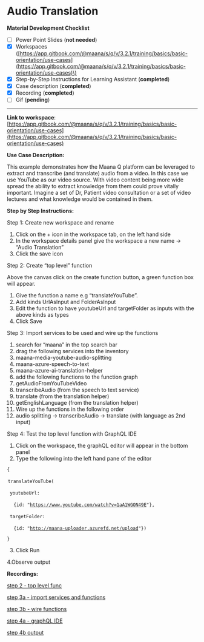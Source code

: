 # Audio Translation

**Material Development Checklist**

* [ ] Power Point Slides \(**not needed**\)
* [x] Workspaces \([https://app.gitbook.com/@maana/s/q/v/3.2.1/training/basics/basic-orientation/use-cases](https://app.gitbook.com/@maana/s/q/v/3.2.1/training/basics/basic-orientation/use-cases)\)
* [x] Step-by-Step Instructions for Learning Assistant \(**completed**\)
* [x] Case description \(**completed**\)
* [x] Recording \(**completed**\)
* [ ] Gif \(**pending**\)

---------------------------------------------------------------------------------------------------------------

**Link to workspace**: [https://app.gitbook.com/@maana/s/q/v/3.2.1/training/basics/basic-orientation/use-cases](https://app.gitbook.com/@maana/s/q/v/3.2.1/training/basics/basic-orientation/use-cases)



**Use Case Description:**  

This example demonstrates how the Maana Q platform can be leveraged to extract and transcribe \(and translate\) audio from a video.  In this case we use YouTube as our video source.   With video content being more wide spread the ability to extract knowledge from them could prove vitally important.  Imagine a set of Dr, Patient video consultation or a set of video lectures and what knowledge would be contained in them. 

**Step by Step Instructions:** 

Step 1: Create new workspace and rename 

1. Click on the + icon in the workspace tab, on the left hand side 
2. In the workspace details panel give the workspace a new name -&gt; “Audio Translation” 
3. Click the save icon  

Step 2: Create “top level” function 

Above the canvas click on the create function button, a green function box will appear.  

1. Give the function a name e.g “translateYouTube”.  
2. Add kinds UrlAsInput and FolderAsInput 
3. Edit the function to have youtubeUrl and targetFolder as inputs with the above kinds as types 
4. Click Save

Step 3: Import services to be used and wire up the functions 

1. search for “maana” in the top search bar 
2. drag the following services into the inventory 
3. maana-media-youtube-audio-splitting 
4. maana-azure-speech-to-text 
5. maana-azure-ai-translation-helper 
6. add the following functions to the function graph 
7. getAudioFromYouTubeVideo 
8. transcribeAudio \(from the speech to text service\) 
9. translate \(from the translation helper\) 
10. getEnglishLanguage \(from the translation helper\) 
11. Wire up the functions in the following order 
12. audio splitting -&gt; transcribeAudio -&gt; translate \(with language as 2nd input\) 

Step 4: Test the top level function with GraphQL IDE 

1. Click on the workspace, the graphQL editor will appear in the bottom panel 
2. Type the following into the left hand pane of the editor 

`{` 

 `translateYouTube(` 

   `youtubeUrl:` 

       `{id: "`[`https://www.youtube.com/watch?v=1aA1WGON49E`](https://www.youtube.com/watch?v=1aA1WGON49E)`"},` 

   `targetFolder:` 

       `{id: "`[`http://maana-uploader.azurefd.net/upload`](http://maana-uploader.azurefd.net/upload)`"})` 

`}` 

3. Click Run 

4.Observe output 

**Recordings:**

[step 2 - top level func](https://maanaimages.blob.core.windows.net/maana-q-documentation/QTraining_videos/audioTranslation/step%202%20-%20top%20level%20func.gif)

[step 3a - import services and functions](https://maanaimages.blob.core.windows.net/maana-q-documentation/QTraining_videos/audioTranslation/step%203a%20-%20import%20services%20and%20functions.gif)

[step 3b - wire functions](https://maanaimages.blob.core.windows.net/maana-q-documentation/QTraining_videos/audioTranslation/step%203b%20-%20wire%20functions.gif)

[step 4a - graphQL IDE](https://maanaimages.blob.core.windows.net/maana-q-documentation/QTraining_videos/audioTranslation/step%204a%20-%20graphQL%20IDE.gif)

[step 4b output](https://maanaimages.blob.core.windows.net/maana-q-documentation/QTraining_videos/audioTranslation/step%204b%20output.gif)




